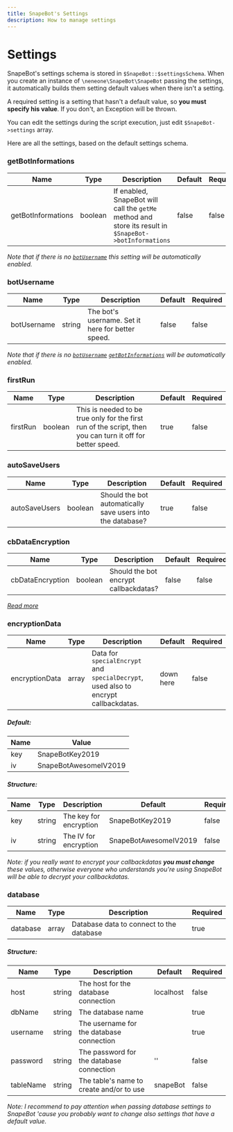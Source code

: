 ```yaml
---
title: SnapeBot's Settings
description: How to manage settings
---
```

# Settings

SnapeBot's settings schema is stored in `$SnapeBot::$settingsSchema`. When you create an instance of `\neneone\SnapeBot\SnapeBot` passing the settings, it automatically builds them setting default values when there isn't a setting.

A required setting is a setting that hasn't a default value, so **you must specify his value**. If you don't, an Exception will be thrown.

You can edit the settings during the script execution, just edit `$SnapeBot->settings` array.

Here are all the settings, based on the default settings schema.

### getBotInformations

| Name | Type | Description | Default | Required |
|------|------|-------------|---------|----------|
|getBotInformations|boolean|If enabled, SnapeBot will call the `getMe` method and store its result in `$SnapeBot->botInformations`|false|false|

_Note that if there is no [`botUsername`](#botusername) this setting will be automatically enabled._


### botUsername

| Name | Type | Description | Default | Required |
|------|------|-------------|---------|----------|
|botUsername|string|The bot's username. Set it here for better speed.|false|false|

_Note that if there is no [`botUsername`](#botusername) [`getBotInformations`](#getbotinformations) will be automatically enabled._


### firstRun

| Name | Type | Description | Default | Required |
|------|------|-------------|---------|----------|
|firstRun|boolean|This is needed to be true only for the first run of the script, then you can turn it off for better speed.|true|false|


### autoSaveUsers

| Name | Type | Description | Default | Required |
|------|------|-------------|---------|----------|
|autoSaveUsers|boolean|Should the bot automatically save users into the database?|true|false|


### cbDataEncryption

| Name | Type | Description | Default | Required |
|------|------|-------------|---------|----------|
|cbDataEncryption|boolean|Should the bot encrypt callbackdatas?|false|false|

_[Read more](advanced/callbackDataEncryption.md)_


### encryptionData

| Name | Type | Description | Default | Required |
|------|------|-------------|---------|----------|
|encryptionData|array|Data for `specialEncrypt` and `specialDecrypt`, used also to encrypt callbackdatas.|down here|false|

##### Default:

| Name | Value |
|------|-------|
|key|SnapeBotKey2019|
|iv|SnapeBotAwesomeIV2019|

##### Structure:

| Name | Type | Description | Default | Required |
|------|------|-------------|---------|----------|
|key|string|The key for encryption|SnapeBotKey2019|false|
|iv|string|The IV for encryption|SnapeBotAwesomeIV2019|false|

_Note: if you really want to encrypt your callbackdatas **you must change** these values, otherwise everyone who understands you're using SnapeBot will be able to decrypt your callbackdatas._


### database

| Name | Type | Description | Required |
|------|------|-------------|---------|
|database|array|Database data to connect to the database|true|

##### Structure:

| Name | Type | Description | Default | Required |
|------|------|-------------|---------|----------|
|host|string|The host for the database connection|localhost|false|
|dbName|string|The database name||true|
|username|string|The username for the database connection||true|
|password|string|The password for the database connection|''|false|
|tableName|string|The table's name to create and/or to use|snapeBot|false|

_Note: I recommend to pay attention when passing database settings to SnapeBot 'cause you probably want to change also settings that have a default value._
